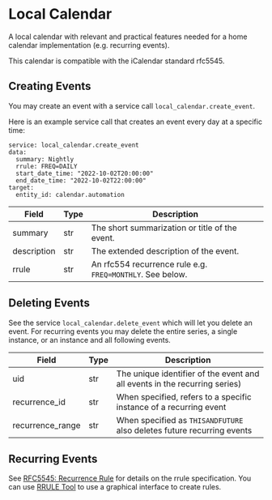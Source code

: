 # Local Calendar

A local calendar with relevant and practical features needed for a home calendar implementation
(e.g. recurring events).

This calendar is compatible with the iCalendar standard rfc5545.

## Creating Events

You may create an event with a service call `local_calendar.create_event`.

Here is an example service call that creates an event every day at a specific time:
```
service: local_calendar.create_event
data:
  summary: Nightly
  rrule: FREQ=DAILY
  start_date_time: "2022-10-02T20:00:00"
  end_date_time: "2022-10-02T22:00:00"
target:
  entity_id: calendar.automation
```

| Field | Type | Description |
| ----- | ---- | ----------- |
| summary | str | The short summarization or title of the event. |
| description | str | The extended description of the event. |
| rrule | str | An rfc554 recurrence rule e.g. `FREQ=MONTHLY`. See below. |

## Deleting Events

See the service `local_calendar.delete_event` which will let you delete an event. For recurring
events you may delete the entire series, a single instance, or an instance and all following
events.

| Field | Type | Description |
| ----- | ---- | ----------- |
| uid | str | The unique identifier of the event and all events in the recurring series) |
| recurrence_id | str | When specified, refers to a specific instance of a recurring event |
| recurrence_range | str | When specified as `THISANDFUTURE` also deletes future recurring events |

## Recurring Events

See [RFC5545: Recurrence Rule](https://www.rfc-editor.org/rfc/rfc5545#section-3.3.10) for details
on the rrule specification. You can use [RRULE Tool](https://icalendar.org/rrule-tool.html) to
use a graphical interface to create rules.
